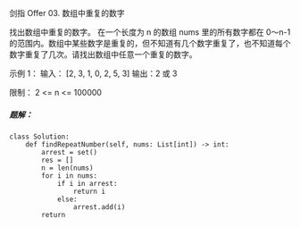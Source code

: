 剑指 Offer 03. 数组中重复的数字

找出数组中重复的数字。
在一个长度为 n 的数组 nums 里的所有数字都在 0～n-1 的范围内。数组中某些数字是重复的，但不知道有几个数字重复了，也不知道每个数字重复了几次。请找出数组中任意一个重复的数字。

示例 1：
输入：
[2, 3, 1, 0, 2, 5, 3]
输出：2 或 3 

限制：
2 <= n <= 100000
##### 题解：
```python3
class Solution:
    def findRepeatNumber(self, nums: List[int]) -> int:
        arrest = set()
        res = []
        n = len(nums)
        for i in nums:
            if i in arrest:
                return i
            else:
                arrest.add(i)
        return 
```